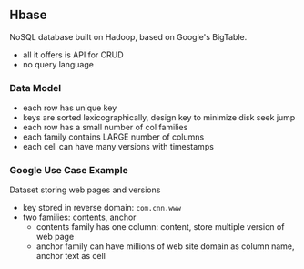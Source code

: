 ## Hbase

NoSQL database built on Hadoop, based on Google's BigTable.

- all it offers is API for CRUD
- no query language

### Data Model

- each row has unique key
- keys are sorted lexicographically, design key to minimize disk seek jump
- each row has a small number of col families
- each family contains LARGE number of columns
- each cell can have many versions with timestamps

### Google Use Case Example

Dataset storing web pages and versions

- key stored in reverse domain: `com.cnn.www`
- two families: contents, anchor
  - contents family has one column: content, store multiple version of web page
  - anchor family can have millions of web site domain as column name, anchor text as cell
